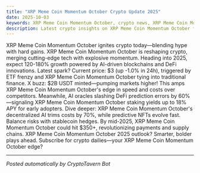 ```yaml
---
title: "XRP Meme Coin Momentum October Crypto Update 2025"
date: 2025-10-03
keywords: XRP Meme Coin Momentum October, crypto news, XRP Meme Coin Momentum October 2025, AI trends
description: Latest crypto insights on XRP Meme Coin Momentum October for 2025
---
```

XRP Meme Coin Momentum October ignites crypto today—blending hype with hard gains. XRP Meme Coin Momentum October is reshaping crypto, merging cutting-edge tech with explosive momentum. Heading into 2025, expect 120-180% growth powered by AI-driven blockchains and DeFi innovations. Latest spark? Current price: $3 (up -1.0% in 24h), triggered by ETF frenzy and XRP Meme Coin Momentum October tying into traditional finance. X buzz: $2B USDT minted—pumping markets higher! This amps XRP Meme Coin Momentum October's edge in speed and costs over competitors. Meanwhile, AI oracles slashing DeFi prediction errors by 60%—signaling XRP Meme Coin Momentum October staking yields up to 18% APY for early adopters. Dive deeper: XRP Meme Coin Momentum October's decentralized AI trims costs by 70%, while predictive NFTs evolve fast. Balance risks with stablecoin hedges. By mid-2025, XRP Meme Coin Momentum October could hit $350+, revolutionizing payments and supply chains. XRP Meme Coin Momentum October 2025 outlook? Smarter, bolder plays ahead. Subscribe for crypto dailies—your XRP Meme Coin Momentum October edge?

<ins class="adsense" data-ad-client="ca-pub-YOUR_ADSENSE_ID" data-ad-slot="YOUR_AD_SLOT" data-ad-format="auto"></ins>
<script>(adsbygoogle = window.adsbygoogle || []).push({});</script>

---
*Posted automatically by CryptoTavern Bot*
